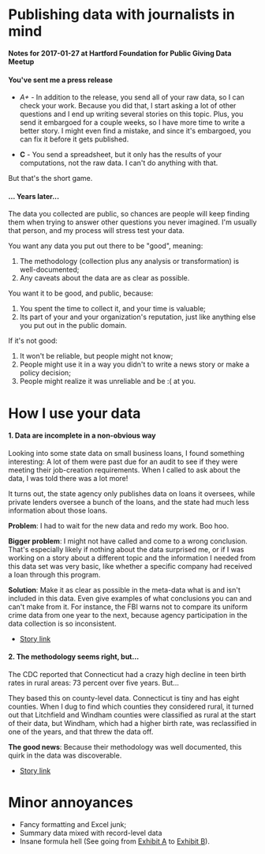 # Publishing data with journalists in mind

**Notes for 2017-01-27 at Hartford Foundation for Public Giving Data Meetup**

#### You've sent me a press release

* *A+* - In addition to the release, you send all of your raw data, so I
can check your work. Because you did that, I start asking a lot of other
questions and I end up writing several stories on this topic. Plus, you
send it embargoed for a couple weeks, so I have more time to write a better
story. I might even find a mistake, and since it's embargoed, you can fix
it before it gets published.

* **C** -  You send a spreadsheet, but it only has the results of your
computations, not the raw data. I can't do anything with that.

But that's the short game.

#### ... Years later...

The data you collected are public, so chances are people will keep finding
them when trying to answer other questions you never imagined. I'm usually
that person, and my process will stress test your data.

You  want any data you put out there to be "good", meaning:

1. The  methodology (collection plus any analysis or transformation) is
well-documented; 
2. Any caveats about the data are as clear as possible.

You want it to be good, and public, because:

1. You spent the time to collect it, and your time is valuable;
2. Its part of your and your organization's reputation, just like anything
else you put out in the public domain.

If it's not good:

1. It won't be reliable, but people might not know;
2. People might use it in a way you didn't to write a news story or make a
policy decision;
3. People might realize it was unreliable and be :( at you.

# How I use your data

#### 1. Data are incomplete in a non-obvious way

Looking into some state data on small business loans, I found something
interesting: A lot of them were past due for an audit to see if they were
meeting their job-creation requirements. When I called to ask about the
data, I was told there was a lot more!

It turns out, the state agency only publishes data on loans it oversees,
while private lenders oversee a bunch of the loans, and the state had much
less information about those loans.

**Problem**: I had to wait for the new data and redo my work. Boo hoo.

**Bigger problem**: I might not have called and come to a wrong
  conclusion. That's especially likely if nothing about the data surprised
  me, or if I was working on a story about a different topic and the
  information I needed from this data set was very basic, like whether a
  specific company had received a loan through this program.
  
**Solution**: Make it as clear as possible in the meta-data what is and
  isn't included in this data. Even give examples of what conclusions you
  can and can't make from it. For instance, the FBI warns not to compare
  its uniform crime data from one year to the next, because agency
  participation in the data collection is so inconsistent.

* [Story link](http://trendct.org/2016/05/13/incentive-program-behind-on-audits-but-ahead-on-jobs/)

#### 2. The methodology seems right, but...

The CDC reported that Connecticut had a crazy high decline in teen birth
rates in rural areas: 73 percent over five years. But...

They based this on county-level data. Connecticut is tiny and has eight
counties. When I dug to find which counties they considered rural, it
turned out that Litchfield and Windham counties were classified as rural at
the start of their data, but Windham, which had a higher birth rate, was
reclassified in one of the years, and that threw the data off.

**The good news**: Because their methodology was well documented, this
  quirk in the data was discoverable.

* [Story link](http://trendct.org/2016/12/02/teenage-pregnancy-rates-continue-to-decline-in-connecticut/)

# Minor annoyances

* Fancy formatting and Excel junk;
* Summary data mixed with record-level data
* Insane formula hell (See going from [Exhibit A](https://docs.google.com/spreadsheets/d/1Es89IcP9hXe_3QwgZf7UqAR1Vac0-1VD2AtluhJtfI4/edit#gid=1784818844) to [Exhibit B](http://projects.ctmirror.org/content/trend/2016/10/excess_cost/)).
